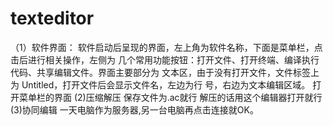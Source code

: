 # texteditor
（1）软件界面：
软件启动后呈现的界面，左上角为软件名称，下面是菜单栏，点击后进行相关操作，左侧为
几个常用功能按钮：打开文件、打开终端、编译执行代码、共享编辑文件。界面主要部分为
文本区，由于没有打开文件，文件标签上为 Untitled，打开文件后会显示文件名，左边为行
号，右边为文本编辑区域。
打开菜单栏的界面
(2)压缩解压
保存文件为.ac就行
解压的话用这个编辑器打开就行
(3)协同编辑
一天电脑作为服务器,另一台电脑再点击连接就OK。
